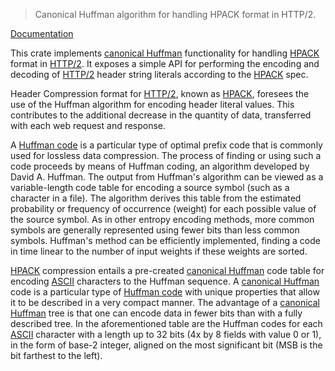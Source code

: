 > Canonical Huffman algorithm for handling HPACK format in HTTP/2.

[Documentation]

This crate implements [canonical Huffman] functionality for handling [HPACK]
format in [HTTP/2]. It exposes a simple API for performing the encoding and
decoding of [HTTP/2] header string literals according to the [HPACK] spec.

Header Compression format for [HTTP/2], known as [HPACK], foresees the use
of the Huffman algorithm for encoding header literal values. This
contributes to the additional decrease in the quantity of data, transferred
with each web request and response.

A [Huffman code] is a particular type of optimal prefix code that is
commonly used for lossless data compression. The process of finding or using
such a code proceeds by means of Huffman coding, an algorithm developed by
David A. Huffman. The output from Huffman's algorithm can be viewed as a
variable-length code table for encoding a source symbol (such as a character
in a file). The algorithm derives this table from the estimated probability
or frequency of occurrence (weight) for each possible value of the source
symbol. As in other entropy encoding methods, more common symbols are
generally represented using fewer bits than less common symbols. Huffman's
method can be efficiently implemented, finding a code in time linear to the
number of input weights if these weights are sorted.

[HPACK] compression entails a pre-created [canonical Huffman] code table
for encoding [ASCII] characters to the Huffman sequence. A
[canonical Huffman] code is a particular type of [Huffman code] with unique
properties that allow it to be described in a very compact manner. The
advantage of a [canonical Huffman] tree is that one can encode data in fewer
bits than with a fully described tree. In the aforementioned table are the
Huffman codes for each [ASCII] character with a length up to 32 bits (4x by
8 fields with value 0 or 1), in the form of base-2 integer, aligned on the
most significant bit (MSB is the bit farthest to the left).

[ASCII]: https://en.wikipedia.org/wiki/ASCII
[HPACK]: https://tools.ietf.org/html/rfc7541
[HTTP/2]: https://tools.ietf.org/html/rfc7540
[Huffman code]: https://en.wikipedia.org/wiki/Huffman_coding
[canonical Huffman]: https://en.wikipedia.org/wiki/Canonical_Huffman_code
[Documentation]: https://github.com/xpepermint/httlib-huffman
